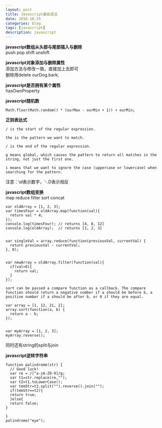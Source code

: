 ```yaml
---
layout: post
title: Javascript基础语法
date: 2016-10-25
categories: blog
tags: [javascript]
description: javascript
---
```


**javascript数组从头部与尾部插入与删除**        
push pop shift unshift       

**javascript对象添加与删除属性**       
添加方法与修改一致，直接加上去即可            
删除用delete ourDog.bark;        

**javascript是否拥有某个属性**         
hasOwnProperty


**javascript随机数**              

```
Math.floor(Math.random() * (ourMax - ourMin + 1)) + ourMin;
```

**正则表达式**     

```
/ is the start of the regular expression.

the is the pattern we want to match.

/ is the end of the regular expression.

g means global, which causes the pattern to return all matches in the string, not just the first one.

i means that we want to ignore the case (uppercase or lowercase) when searching for the pattern.

```

注意：\d表示数字，＼D表示相反


**javascript数组变换**           
map reduce filter sort concat       


```
var oldArray = [1, 2, 3];
var timesFour = oldArray.map(function(val){
  return val * 4;
});
console.log(timesFour); // returns [4, 8, 12]
console.log(oldArray);  // returns [1, 2, 3]


var singleVal = array.reduce(function(previousVal, currentVal) {
  return previousVal - currentVal;
}, 0);


var newArray = oldArray.filter(function(val){
  if(val<6){
    return val;
  }
});

sort can be passed a compare function as a callback. The compare function should return a negative number if a should be before b, a positive number if a should be after b, or 0 if they are equal.

var array = [1, 12, 21, 2];
array.sort(function(a, b) {
  return a - b;
});


var myArray = [1, 2, 3];
myArray.reverse();
```

同时还有string的split与join


**javascript逆转字符串**       

```
function palindrome(str) {
  // Good luck!
  var re = /[^a-zA-Z0-9]/g;
  var t1=str.replace(re,"");
  var t2=t1.toLowerCase();
  var temStr=t2.split("").reverse().join("");
  if(temStr==t2){
  return true;
  }else{
  return false;
}
  
}
palindrome("eye");
```















